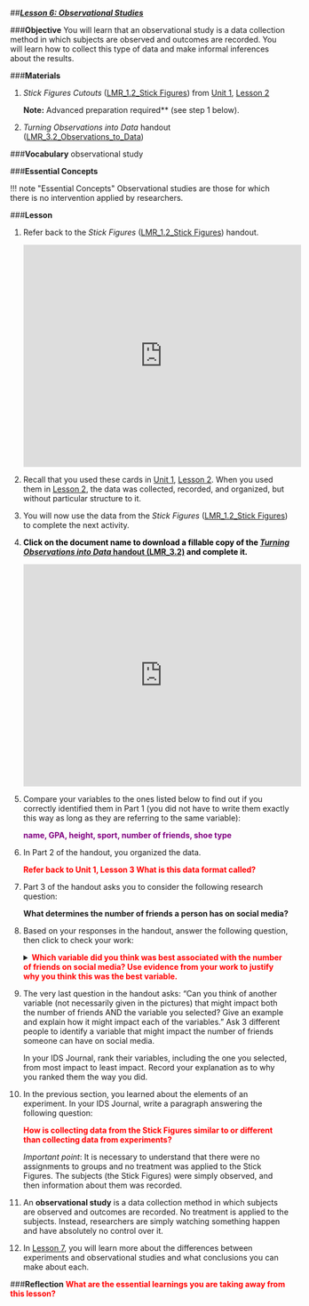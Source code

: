 ##***<u>Lesson 6: Observational Studies</u>***

###**Objective**
You will learn that an observational study is a data collection method in which subjects are observed
and outcomes are recorded. You will learn how to collect this type of data and make informal inferences
about the results.

###**Materials**
1. *Stick Figures Cutouts* ([LMR_1.2_Stick Figures](https://ucla.box.com/s/rvgj4fv3qncvqyo0wf7o9onyb3vtdcf0)) from [Unit 1](../unit1/overview.md), [Lesson 2](../unit1/lesson2.md)

    **Note:** Advanced preparation required** (see step 1 below).

2. *Turning Observations into Data* handout ([LMR_3.2_Observations_to_Data](https://ucla.box.com/s/ebm3me9pxharpjnaes6xpn5hqcu7w9u4))

###**Vocabulary**
observational study

###**Essential Concepts**

!!! note "Essential Concepts"
    Observational studies are those for which there is no intervention applied by researchers.

###**Lesson**
1. Refer back to the *Stick Figures* ([LMR_1.2_Stick Figures](https://ucla.box.com/s/rvgj4fv3qncvqyo0wf7o9onyb3vtdcf0)) handout.

    <iframe src="https://ucla.app.box.com/embed/s/rvgj4fv3qncvqyo0wf7o9onyb3vtdcf0?sortColumn=date&view=list" width="500" height="400" frameborder="0" allowfullscreen webkitallowfullscreen msallowfullscreen></iframe>



2. Recall that you used these cards in [Unit 1](../unit1/overview.md), [Lesson 2](../unit1/lesson2.md). When you used them in [Lesson 2](../unit1/lesson2.md), the data was collected, recorded, and organized, but without particular structure to it.

3. You will now use the data from the *Stick Figures* ([LMR_1.2_Stick Figures](https://ucla.box.com/s/rvgj4fv3qncvqyo0wf7o9onyb3vtdcf0)) to complete the next activity.

4. <strong style="color: black;">Click on the document name to download a fillable copy of the [*Turning Observations into Data* handout (LMR_3.2)](https://ucla.box.com/s/ebm3me9pxharpjnaes6xpn5hqcu7w9u4) and complete it.</strong> 


    <iframe src="https://ucla.app.box.com/embed/s/ebm3me9pxharpjnaes6xpn5hqcu7w9u4?sortColumn=date&view=list" width="500" height="400" frameborder="0" allowfullscreen webkitallowfullscreen msallowfullscreen></iframe>


5. Compare your variables to the ones listed below to find out if you correctly identified them in Part 1 (you did not have to write them exactly this way as long as they are referring to the same variable):

    <strong style="color: purple;">**name, GPA, height, sport, number of friends, shoe type**</strong>

6. In Part 2 of the handout, you organized the data.

    <strong style="color: red;">Refer back to Unit 1, Lesson 3 What is this data format called?</strong>

7. Part 3 of the handout asks you to consider the following research question:

    **What determines the number of friends a person has on social media?**

8. Based on your responses in the handout, answer the following question, then click to check your work:


    <details>
    <summary><strong style="color: red;">Which variable did you think was best associated with the number of friends on social media? Use evidence from your work to justify why you think this was the best variable.</strong></summary>
    A person’s GPA was related to the number of friends (the higher a person’s GPA,the more friends he/she had)
    </details> 


9. The very last question in the handout asks: “Can you think of another variable (not necessarily given in the pictures) that might impact both the number of friends AND the variable you selected? Give an example and explain how it might impact each of the variables.” Ask 3 different people to identify a variable that might impact the number of friends someone can have on social media.

    In your IDS Journal, rank their variables, including the one you selected, from most impact to least impact. Record your explanation as to why you ranked them the way you did.

10. In the previous section, you learned about the elements of an experiment. In your IDS Journal, write a paragraph answering the following question:

    <strong style="color: red;">How is collecting data from the Stick Figures similar to or different than collecting data from experiments?</strong>

    *Important point*: It is necessary to understand that there were no assignments to groups and no treatment was applied to the Stick Figures. The subjects (the Stick Figures) were simply observed, and then information about them was recorded.

11. An **observational study** is a data collection method in which subjects are observed and outcomes are recorded. No treatment is applied to the subjects. Instead, researchers are simply watching something happen and have absolutely no control over it.

12. In [Lesson 7](lesson7.md), you will learn more about the differences between experiments and observational studies and what conclusions you can make about each.

###**Reflection**
<strong style="color: red;">What are the essential learnings you are taking away from this lesson?</strong> 
